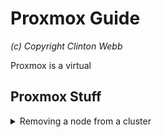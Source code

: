 # Proxmox Guide

*(c) Copyright Clinton Webb*

Proxmox is a virtual 


## Proxmox Stuff

<details>
<summary>Removing a node from a cluster</summary>

----

When removing a node from the cluster, it is imperative to:
* ensure that interface is to another node.
* ensure that no Replication is configured on the node
* migrate any vm's that are on the node that are remaining
* shutdown the node that is being removed
* login to console of another node, and `pvecm delnode _nodename_`

----
</details>

